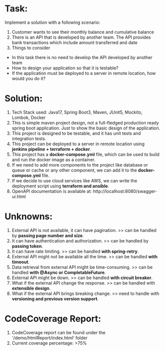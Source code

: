 # Task:

Implement a solution with a following scenario:

1. Customer wants to see their monthly balance and cumulative balance
2. There is an API that is developed by another team. The API provides bank transactions which include amount transferred and date
3. Things to consider
* In this task there is no need to develop the API developed by another team
* How to design your application so that it is testable?
* If the application must be deployed to a server in remote location, how would you do it?

# Solution:

1) Tech Stack used: Java17, Spring Boot3, Maven, JUnit5, Mockito, Lombok, Docker
2) This is simple maven project design, not a full-fledged production ready spring boot application. Just to show the basic design of the application.
3) This project is designed to be testable, and it has unit tests and integration tests. 
4) This project can be deployed to a server in remote location using **jenkins pipeline + terraform + docker**. 
5) This project has a **docker-compose.yml** file, which can be used to build and run the docker image as a container.
6) If we need to add more components to the project like database or queue or cache or any other component, we can add it to the **docker-compose.yml** file.
7) If we decide to use cloud services like AWS, we can write the deployment script using **terraform and ansible**.
8) OpenAPI documentation is available at: http://localhost:8080/swagger-ui.html

# Unknowns:

1) External API is not available, it can have pagination. >>  can be handled by **passing page number and size**.
2) It can have authentication and authorization. >>  can be handled by **passing token**.
3) It can have rate limiting. >> can be handled **with spring-retry**.
4) External API might not be available all the time. >> can be handled **with timeout**.
5) Data retrieval from external API might be time-consuming. >> can be handled **with @Async or CompletableFuture**.
6) External API might be down. >> can be handled **with circuit breaker**.
7) What if the external API change the response. >> can be handled with **extensible design**.
8) What if the external API brings breaking change. >> need to handle with **versioning and previous version support**.


# CodeCoverage Report:

1) CodeCoverage report can be found under the '/demo/htmlReport/index.html' folder
2) Current coverage percentage: >75%

